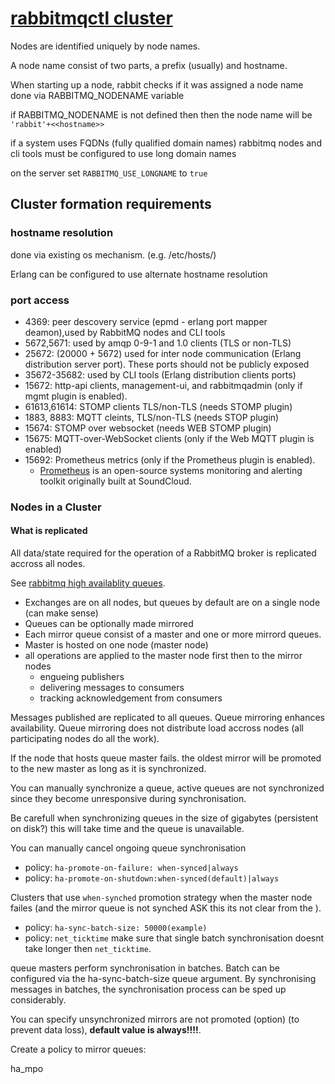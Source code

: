 


# [rabbitmqctl cluster](https://www.rabbitmq.com/clustering.htm)

Nodes are identified uniquely by node names.

A node name consist of two parts, a prefix (usually) and hostname.

When starting up a node, rabbit checks if it was assigned a node name
done via RABBITMQ_NODENAME variable

if RABBITMQ_NODENAME is not defined then then the node name will be `'rabbit'+<<hostname>>`

if a system uses FQDNs (fully qualified domain names) rabbitmq nodes and cli tools must
be configured to use long domain names

on the server set `RABBITMQ_USE_LONGNAME` to `true`

## Cluster formation requirements

### hostname resolution 

done via existing os mechanism. (e.g. /etc/hosts/)

Erlang can be configured to use alternate hostname resolution

### port access
  
- 4369: peer descovery service (epmd - erlang port mapper deamon),used by RabbitMQ nodes and CLI tools
- 5672,5671: used by amqp 0-9-1 and 1.0 clients (TLS or non-TLS)
- 25672: (20000 + 5672)  used for inter node communication (Erlang distribution server port). These ports should not be publicly exposed
- 35672-35682: used by CLI tools (Erlang distribution clients ports)
- 15672: http-api clients, management-ui, and rabbitmqadmin (only if mgmt plugin is enabled).
- 61613,61614: STOMP clients TLS/non-TLS (needs STOMP plugin)
- 1883, 8883: MQTT cleints, TLS/non-TLS (needs STOP plugin)
- 15674: STOMP over websocket (needs WEB STOMP plugin)
- 15675: MQTT-over-WebSocket clients (only if the Web MQTT plugin is enabled)
- 15692: Prometheus metrics (only if the Prometheus plugin is enabled).
    - [Prometheus](https://prometheus.io/docs/introduction/overview/) is an open-source systems monitoring and alerting toolkit originally built at SoundCloud.


### Nodes in a Cluster

#### What is replicated

All data/state required for the operation of a RabbitMQ broker is replicated accross all nodes.

See [rabbitmq high availablity queues](https://www.rabbitmq.com/ha.html).

- Exchanges are on all nodes, but queues by default are on a single node (can make sense)
- Queues can be optionally made mirrored
- Each mirror queue consist of a master and one or more mirrord queues.
- Master is hosted on one node (master node)
- all operations are applied to the master node first then to the mirror nodes
    - engueing publishers
    - delivering messages to consumers
    - tracking acknowledgement from consumers

Messages published are replicated to all queues. Queue mirroring enhances availability.
Queue mirroring does not distribute load accross nodes (all participating nodes do all the work).

If the node that hosts queue master fails. the oldest mirror will be promoted to the new master as long as it is synchronized.

You can manually synchronize a queue, active queues are not synchronized since they become unresponsive during synchronisation.

Be carefull when synchronizing queues in the size of gigabytes (persistent on disk?) this will take time and the queue is unavailable.

You can manually cancel ongoing queue synchronisation 

 - policy: `ha-promote-on-failure: when-synced|always`
 - policy: `ha-promote-on-shutdown:when-synced(default)|always`

Clusters that use `when-synched` promotion strategy when the master node failes 
(and the mirror queue is not synched ASK this its not clear from the ).

 - policy: `ha-sync-batch-size: 50000(example)`
 - policy: `net_ticktime` make sure that single batch synchronisation doesnt take longer then `net_ticktime`.

queue masters perform synchronisation in batches. Batch can be configured via the ha-sync-batch-size queue argument.
By synchronising messages in batches, the synchronisation process can be sped up considerably.

You can specify unsynchronized mirrors are not promoted (option) (to prevent data loss), **default value is always!!!!**.












Create a policy to mirror queues:

ha_mpo












